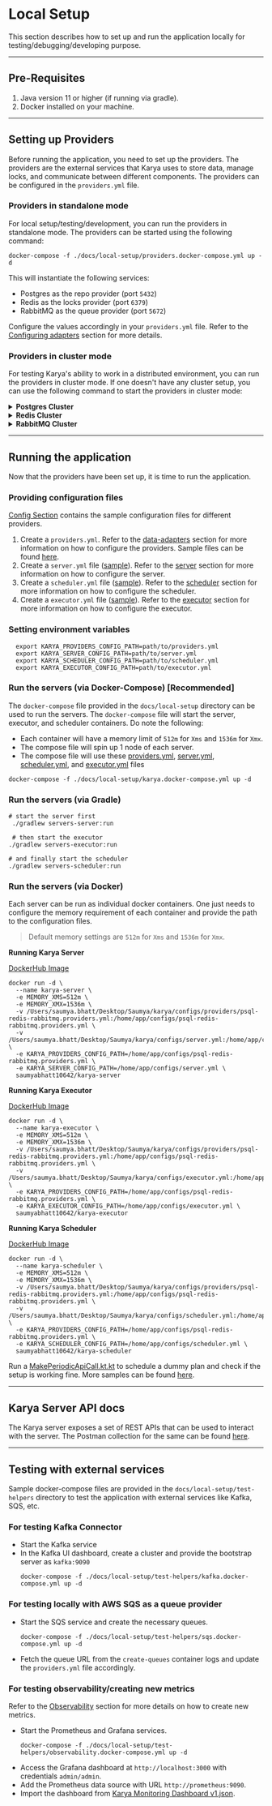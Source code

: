 # Local Setup

This section describes how to set up and run the application locally for testing/debugging/developing purpose.

---

## Pre-Requisites

1. Java version 11 or higher (if running via gradle).
2. Docker installed on your machine.

---

## Setting up Providers

Before running the application, you need to set up the providers. The providers are the external services that Karya uses to store data, manage locks, and communicate between different components. The providers can be configured in the `providers.yml` file.

### Providers in standalone mode

For local setup/testing/development, you can run the providers in standalone mode. The providers can be started using the following command:

```shell
docker-compose -f ./docs/local-setup/providers.docker-compose.yml up -d
```

This will instantiate the following services:
- Postgres as the repo provider (port `5432`)
- Redis as the locks provider (port `6379`)
- RabbitMQ as the queue provider (port `5672`)

Configure the values accordingly in your `providers.yml` file. Refer to the [Configuring adapters](./DATA_ADAPTERS.md#how-to-configure-adapters) section for more details.

### Providers in cluster mode

For testing Karya's ability to work in a distributed environment, you can run the providers in cluster mode. If one doesn't have any cluster setup, you can use the following command to start the providers in cluster mode:

<details>
<summary><strong>Postgres Cluster</strong></summary>

- This will set up a postgres cluster (1 Master, 1 Slave)
- Master runs on port `5432` and Slave runs on port `5433`

```shell
docker-compose -f ./docs/local-setup/cluster/postgres.docker-compose.yml up -d
```

</details>

<details>
<summary><strong>Redis Cluster</strong></summary>

- This will setup 3 redis instances.
- Replication has been purposely disabled for simplicity.
- All 3 run on different ports `7000`, `7001`, `7002`

1. Get the Local IP address of your machine and set it as environment variable.

    ```shell
   # For linux/mac users
    ifconfig | grep "inet "
   
   # For windows users:
   ipconfig | findstr "IPv4"
   ```
   
   ```
    # set it as environment variable
    export LOCAL_IP=192.168.0.111
    ```

2. Spin up the redis nodes:
    ```shell
    docker-compose -f ./docs/local-setup/cluster/redis.docker-compose.yml up -d
    ```
3. Create the redis cluster:
    ```shell
    zsh ./docs/local-setup/cluster/redis/create-cluster.sh
    ```

</details>

<details>
<summary><strong>RabbitMQ Cluster</strong></summary>

- This will setup a RabbitMQ cluster with 3 nodes.
- All 3 run on different ports `5672`, `5673`, `5674`

```shell
docker-compose -f ./docs/local-setup/cluster/rabbitmq.docker-compose.yml up -d
```

</details>

---

## Running the application

Now that the providers have been set up, it is time to run the application.

### Providing configuration files

[Config Section](../../configs/README.md#providers) contains the sample configuration files for different providers.

1. Create a `providers.yml`. Refer to the [data-adapters](./DATA_ADAPTERS.md) section for more information on how to configure the providers. Sample files can be found [here](../../configs/README.md#providers).
2. Create a `server.yml` file ([sample](../../configs/server.yml)). Refer to the [server](./COMPONENTS.md/#server) section for more information on how to configure the server.
3. Create a `scheduler.yml` file ([sample](../../configs/scheduler.yml)). Refer to the [scheduler](./COMPONENTS.md/#scheduler) section for more information on how to configure the scheduler.
4. Create a `executor.yml` file ([sample](../../configs/executor.yml)). Refer to the [executor](./COMPONENTS.md/#executor) section for more information on how to configure the executor.

### Setting environment variables

```shell
  export KARYA_PROVIDERS_CONFIG_PATH=path/to/providers.yml
  export KARYA_SERVER_CONFIG_PATH=path/to/server.yml
  export KARYA_SCHEDULER_CONFIG_PATH=path/to/scheduler.yml
  export KARYA_EXECUTOR_CONFIG_PATH=path/to/executor.yml
```

### Run the servers (via Docker-Compose) [Recommended]

The `docker-compose` file provided in the `docs/local-setup` directory can be used to run the servers. The `docker-compose` file will start the server, executor, and scheduler containers. Do note the following:

- Each container will have a memory limit of `512m` for `Xms` and `1536m` for `Xmx`.
- The compose file will spin up 1 node of each server.
- The compose file will use these [providers.yml](../../configs/providers/psql-redis-rabbitmq.providers.yml), [server.yml](../../configs/server.yml), [scheduler.yml](../../configs/scheduler.yml), and [executor.yml](../../configs/executor.yml) files

```shell
docker-compose -f ./docs/local-setup/karya.docker-compose.yml up -d
```

### Run the servers (via Gradle)

```shell
# start the server first
 ./gradlew servers-server:run
 
 # then start the executor
./gradlew servers-executor:run

# and finally start the scheduler
./gradlew servers-scheduler:run
```

### Run the servers (via Docker)

Each server can be run as individual docker containers. One just needs to configure the memory requirement of each container and provide the path to the configuration files.

> Default memory settings are `512m` for `Xms` and `1536m` for `Xmx`.

**Running Karya Server**

[DockerHub Image](https://hub.docker.com/r/saumyabhatt10642/karya-server)

```shell
docker run -d \
  --name karya-server \
  -e MEMORY_XMS=512m \
  -e MEMORY_XMX=1536m \
  -v /Users/saumya.bhatt/Desktop/Saumya/karya/configs/providers/psql-redis-rabbitmq.providers.yml:/home/app/configs/psql-redis-rabbitmq.providers.yml \
  -v /Users/saumya.bhatt/Desktop/Saumya/karya/configs/server.yml:/home/app/configs/server.yml \
  -e KARYA_PROVIDERS_CONFIG_PATH=/home/app/configs/psql-redis-rabbitmq.providers.yml \
  -e KARYA_SERVER_CONFIG_PATH=/home/app/configs/server.yml \
  saumyabhatt10642/karya-server
````

**Running Karya Executor**

[DockerHub Image](https://hub.docker.com/r/saumyabhatt10642/karya-executor)

```shell
docker run -d \
  --name karya-executor \
  -e MEMORY_XMS=512m \
  -e MEMORY_XMX=1536m \
  -v /Users/saumya.bhatt/Desktop/Saumya/karya/configs/providers/psql-redis-rabbitmq.providers.yml:/home/app/configs/psql-redis-rabbitmq.providers.yml \
  -v /Users/saumya.bhatt/Desktop/Saumya/karya/configs/executor.yml:/home/app/configs/executor.yml \
  -e KARYA_PROVIDERS_CONFIG_PATH=/home/app/configs/psql-redis-rabbitmq.providers.yml \
  -e KARYA_EXECUTOR_CONFIG_PATH=/home/app/configs/executor.yml \
  saumyabhatt10642/karya-executor
```

**Running Karya Scheduler**

[DockerHub Image](https://hub.docker.com/r/saumyabhatt10642/karya-scheduler)

```shell
docker run -d \
  --name karya-scheduler \
  -e MEMORY_XMS=512m \
  -e MEMORY_XMX=1536m \
  -v /Users/saumya.bhatt/Desktop/Saumya/karya/configs/providers/psql-redis-rabbitmq.providers.yml:/home/app/configs/psql-redis-rabbitmq.providers.yml \
  -v /Users/saumya.bhatt/Desktop/Saumya/karya/configs/scheduler.yml:/home/app/configs/scheduler.yml \
  -e KARYA_PROVIDERS_CONFIG_PATH=/home/app/configs/psql-redis-rabbitmq.providers.yml \
  -e KARYA_SCHEDULER_CONFIG_PATH=/home/app/configs/scheduler.yml \
  saumyabhatt10642/karya-scheduler
```

Run a [MakePeriodicApiCall.kt.kt](../samples/src/main/kotlin/karya/docs/samples/MakePeriodicApiCall.kt) to schedule a dummy plan and check if the setup is working fine. More samples can be found [here](../samples/src/main/kotlin/karya/docs/samples).

---

## Karya Server API docs

The Karya server exposes a set of REST APIs that can be used to interact with the server. The Postman collection for the same can be found [here](../media/Karya.postman_collection.json).

---

## Testing with external services

Sample docker-compose files are provided in the `docs/local-setup/test-helpers` directory to test the application with external services like Kafka, SQS, etc.

### For testing Kafka Connector

- Start the Kafka service
- In the Kafka UI dashboard, create a cluster and provide the bootstrap server as `kafka:9090`
  ```shell
  docker-compose -f ./docs/local-setup/test-helpers/kafka.docker-compose.yml up -d
  ```

### For testing locally with AWS SQS as a queue provider

- Start the SQS service and create the necessary queues.
    ```shell
    docker-compose -f ./docs/local-setup/test-helpers/sqs.docker-compose.yml up -d
    ```
- Fetch the queue URL from the `create-queues` container logs and update the `providers.yml` file accordingly.

### For testing observability/creating new metrics

Refer to the [Observability](./OBSERVABILITY.md) section for more details on how to create new metrics.

- Start the Prometheus and Grafana services.
    ```shell
    docker-compose -f ./docs/local-setup/test-helpers/observability.docker-compose.yml up -d
    ```
- Access the Grafana dashboard at `http://localhost:3000` with credentials `admin/admin`.
- Add the Prometheus data source with URL `http://prometheus:9090`.
- Import the dashboard from [Karya Monitoring Dashboard v1.json](../local-setup/observability/Karya_Monitoring_Dashboard_v1.json).
